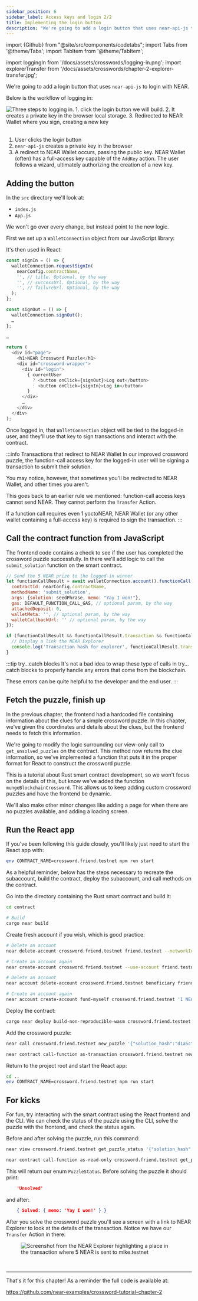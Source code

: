 ```yaml
---
sidebar_position: 6
sidebar_label: Access keys and login 2/2
title: Implementing the login button
description: "We're going to add a login button that uses near-api-js to login with NEAR."
---
```

import {Github} from "@site/src/components/codetabs";
import Tabs from '@theme/Tabs';
import TabItem from '@theme/TabItem';

import loggingIn from '/docs/assets/crosswords/logging-in.png';
import explorerTransfer from '/docs/assets/crosswords/chapter-2-explorer-transfer.jpg';

We're going to add a login button that uses `near-api-js` to login with NEAR.

Below is the workflow of logging in:

<img src={loggingIn} alt="Three steps to logging in. 1. click the login button we will build. 2. It creates a private key in the browser local storage. 3. Redirected to NEAR Wallet where you sign, creating a new key"/><br/><br/>

1. User clicks the login button
2. `near-api-js` creates a private key in the browser
3. A redirect to NEAR Wallet occurs, passing the public key. NEAR Wallet (often) has a full-access key capable of the `AddKey` action. The user follows a wizard, ultimately authorizing the creation of a new key.

## Adding the button

In the `src` directory we'll look at:

- `index.js`
- `App.js`

We won't go over every change, but instead point to the new logic.

First we set up a `WalletConnection` object from our JavaScript library:

<Github language="js" start="12" end="20" url="https://github.com/near-examples/crossword-tutorial-chapter-2/blob/1d64bf29c3376a18c71e5c5a075e29824d7a55f5/src/index.js" />

It's then used in React:

```js
const signIn = () => {
  walletConnection.requestSignIn(
    nearConfig.contractName,
    '', // title. Optional, by the way
    '', // successUrl. Optional, by the way
    '', // failureUrl. Optional, by the way
  );
};

const signOut = () => {
  walletConnection.signOut();
  …
};

…

return (
  <div id="page">
    <h1>NEAR Crossword Puzzle</h1>
    <div id="crossword-wrapper">
      <div id="login">
        { currentUser
          ? <button onClick={signOut}>Log out</button>
          : <button onClick={signIn}>Log in</button>
        }
      </div>
      …
    </div>
  </div>
);
```

Once logged in, that `WalletConnection` object will be tied to the logged-in user, and they'll use that key to sign transactions and interact with the contract.

:::info Transactions that redirect to NEAR Wallet
In our improved crossword puzzle, the function-call access key for the logged-in user will be signing a transaction to submit their solution.

You may notice, however, that sometimes you'll be redirected to NEAR Wallet, and other times you aren't.

This goes back to an earlier rule we mentioned: function-call access keys cannot send NEAR. They cannot perform the `Transfer` Action.

If a function call requires even 1 yoctoNEAR, NEAR Wallet (or any other wallet containing a full-access key) is required to sign the transaction.
:::

## Call the contract function from JavaScript

The frontend code contains a check to see if the user has completed the crossword puzzle successfully. In there we'll add logic to call the `submit_solution` function on the smart contract.

```js
// Send the 5 NEAR prize to the logged-in winner
let functionCallResult = await walletConnection.account().functionCall({
  contractId: nearConfig.contractName,
  methodName: 'submit_solution',
  args: {solution: seedPhrase, memo: "Yay I won!"},
  gas: DEFAULT_FUNCTION_CALL_GAS, // optional param, by the way
  attachedDeposit: 0,
  walletMeta: '', // optional param, by the way
  walletCallbackUrl: '' // optional param, by the way
});

if (functionCallResult && functionCallResult.transaction && functionCallResult.transaction.hash) {
  // Display a link the NEAR Explorer
  console.log('Transaction hash for explorer', functionCallResult.transaction.hash)
}
```

:::tip try…catch blocks
It's not a bad idea to wrap these type of calls in try…catch blocks to properly handle any errors that come from the blockchain.

These errors can be quite helpful to the developer and the end user.
:::

## Fetch the puzzle, finish up

In the previous chapter, the frontend had a hardcoded file containing information about the clues for a simple crossword puzzle. In this chapter, we've given the coordinates and details about the clues, but the frontend needs to fetch this information.

We're going to modify the logic surrounding our view-only call to `get_unsolved_puzzles` on the contract. This method now returns the clue information, so we've implemented a function that puts it in the proper format for React to construct the crossword puzzle.

This is a tutorial about Rust smart contract development, so we won't focus on the details of this, but know we've added the function `mungeBlockchainCrossword`. This allows us to keep adding custom crossword puzzles and have the frontend be dynamic.

We'll also make other minor changes like adding a page for when there are no puzzles available, and adding a loading screen.

## Run the React app

If you've been following this guide closely, you'll likely just need to start the React app with:

```bash
env CONTRACT_NAME=crossword.friend.testnet npm run start
```

As a helpful reminder, below has the steps necessary to recreate the subaccount, build the contract, deploy the subaccount, and call methods on the contract.

Go into the directory containing the Rust smart contract and build it:

```bash
cd contract

# Build
cargo near build
```

Create fresh account if you wish, which is good practice:

<Tabs groupId="cli-tabs">
  <TabItem value="short" label="Short">
  
  ```bash
  # Delete an account
  near delete-account crossword.friend.testnet friend.testnet --networkId testnet
  
  # Create an account again
  near create-account crossword.friend.testnet --use-account friend.testnet --initial-balance 1 --network-id testnet
  ```
  </TabItem>

  <TabItem value="full" label="Full">
  
  ```bash
  # Delete an account
  near account delete-account crossword.friend.testnet beneficiary friend.testnet network-config testnet sign-with-keychain send

  # Create an account again
  near account create-account fund-myself crossword.friend.testnet '1 NEAR' autogenerate-new-keypair save-to-keychain sign-as friend.testnet network-config testnet sign-with-keychain send
  ```
  </TabItem>
</Tabs>

Deploy the contract:

```bash
cargo near deploy build-non-reproducible-wasm crossword.friend.testnet with-init-call new json-args '{"owner_id": "crossword.friend.testnet"}' prepaid-gas '100.0 Tgas' attached-deposit '0 NEAR' network-config testnet sign-with-keychain send
```

Add the crossword puzzle:

<Tabs groupId="cli-tabs">
  <TabItem value="short" label="Short">
  
  ```bash
  near call crossword.friend.testnet new_puzzle '{"solution_hash":"d1a5cf9ad1adefe0528f7d31866cf901e665745ff172b96892693769ad284010","answers":[{"num": 1,"start": {"x": 1,"y": 1},"direction": "Down","length": 5,"clue": "NFT market on NEAR that specializes in cards and comics."},{"num": 2,"start": {"x": 0,"y": 2},"direction": "Across","length": 13,"clue": "You can move assets between NEAR and different chains, including Ethereum, by visiting ______.app"},{"num": 3,"start": {"x": 9,"y": 1},"direction": "Down","length": 8,"clue": "NFT market on NEAR with art, physical items, tickets, and more."},{"num": 4,"start": {"x": 3,"y": 8},"direction": "Across","length": 9,"clue": "The smallest denomination of the native token on NEAR."},{"num": 5,"start": {"x": 5,"y": 8},"direction": "Down","length": 3,"clue": "You typically deploy a smart contract with the NEAR ___ tool."}]}' --gas 100000000000000 --accountId crossword.friend.testnet --networkId testnet
  ```
  </TabItem>

  <TabItem value="full" label="Full">
  
  ```bash
  near contract call-function as-transaction crossword.friend.testnet new_puzzle json-args '{"solution_hash":"d1a5cf9ad1adefe0528f7d31866cf901e665745ff172b96892693769ad284010","answers":[{"num": 1,"start": {"x": 1,"y": 1},"direction": "Down","length": 5,"clue": "NFT market on NEAR that specializes in cards and comics."},{"num": 2,"start": {"x": 0,"y": 2},"direction": "Across","length": 13,"clue": "You can move assets between NEAR and different chains, including Ethereum, by visiting ______.app"},{"num": 3,"start": {"x": 9,"y": 1},"direction": "Down","length": 8,"clue": "NFT market on NEAR with art, physical items, tickets, and more."},{"num": 4,"start": {"x": 3,"y": 8},"direction": "Across","length": 9,"clue": "The smallest denomination of the native token on NEAR."},{"num": 5,"start": {"x": 5,"y": 8},"direction": "Down","length": 3,"clue": "You typically deploy a smart contract with the NEAR ___ tool."}]}' prepaid-gas '100.0 Tgas' attached-deposit '0 NEAR' sign-as crossword.friend.testnet network-config testnet sign-with-keychain send
  ```
  </TabItem>
</Tabs>

Return to the project root and start the React app:

```bash
cd ..
env CONTRACT_NAME=crossword.friend.testnet npm run start
```

## For kicks

For fun, try interacting with the smart contract using the React frontend and the CLI. We can check the status of the puzzle using the CLI, solve the puzzle with the frontend, and check the status again.

Before and after solving the puzzle, run this command:

<Tabs groupId="cli-tabs">
  <TabItem value="short" label="Short">
  
  ```bash
  near view crossword.friend.testnet get_puzzle_status '{"solution_hash": "d1a5cf9ad1adefe0528f7d31866cf901e665745ff172b96892693769ad284010"}' --networkId testnet
  ```
  </TabItem>

  <TabItem value="full" label="Full">
  
  ```bash
  near contract call-function as-read-only crossword.friend.testnet get_puzzle_status json-args '{"solution_hash": "d1a5cf9ad1adefe0528f7d31866cf901e665745ff172b96892693769ad284010"}' network-config testnet now
  ```
  </TabItem>
</Tabs>

This will return our enum `PuzzleStatus`. Before solving the puzzle it should print:

```json
    'Unsolved'
```

and after:

```json
    { Solved: { memo: 'Yay I won!' } }
```

After you solve the crossword puzzle you'll see a screen with a link to NEAR Explorer to look at the details of the transaction. Notice we have our `Transfer` Action in there:

<figure>
    <img src={explorerTransfer} alt="Screenshot from the NEAR Explorer highlighting a place in the transaction where 5 NEAR is sent to mike.testnet"/>
</figure>
<br/>

---

That's it for this chapter! As a reminder the full code is available at:

https://github.com/near-examples/crossword-tutorial-chapter-2
